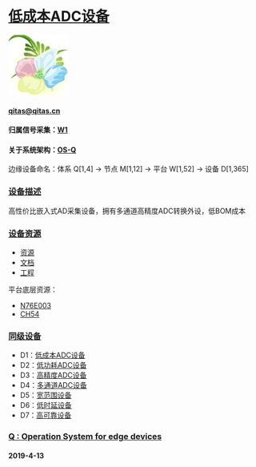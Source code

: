 ﻿# [低成本ADC设备](https://github.com/OS-Q/D1)
[![sites](OS-Q/OS-Q.png)](http://www.OS-Q.com)
####  qitas@qitas.cn
#### 归属信号采集：[W1](https://github.com/OS-Q/W1)
#### 关于系统架构：[OS-Q](https://github.com/OS-Q/OS-Q)
边缘设备命名：体系 Q[1,4] -> 节点 M[1,12] -> 平台 W[1,52] -> 设备 D[1,365]
### [设备描述](https://github.com/OS-Q/D1/wiki) 

高性价比嵌入式AD采集设备，拥有多通道高精度ADC转换外设，低BOM成本

### [设备资源](OS-Q/)

- [资源](src/)
- [文档](docs/)
- [工程](project/)

平台底层资源：

- [N76E003](https://github.com/sochub/N76E003) 
- [CH54](https://github.com/sochub/CH54) 


### [同级设备](https://github.com/OS-Q/W1)

- D1：[低成本ADC设备](https://github.com/OS-Q/D1)
- D2：[低功耗ADC设备](https://github.com/OS-Q/D2)
- D3：[高精度ADC设备](https://github.com/OS-Q/D3)
- D4：[多通道ADC设备](https://github.com/OS-Q/D4)
- D5：[宽范围设备](https://github.com/OS-Q/D5)
- D6：[低时延设备](https://github.com/OS-Q/D6)
- D7：[高可靠设备](https://github.com/OS-Q/D7)

### [Q : Operation System for edge devices](http://www.OS-Q.com/Edge/M6)
####  2019-4-13
